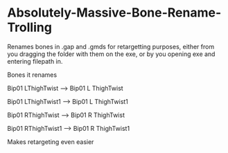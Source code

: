 # Absolutely-Massive-Bone-Rename-Trolling
Renames bones in .gap and .gmds for retargetting purposes, either from you dragging the folder with them on the exe, or by you opening exe and entering filepath in.

Bones it renames

Bip01 LThighTwist --> Bip01 L ThighTwist

Bip01 LThighTwist1 --> Bip01 L ThighTwist1

Bip01 RThighTwist --> Bip01 R ThighTwist

Bip01 RThighTwist1 --> Bip01 R ThighTwist1

Makes retargeting even easier
